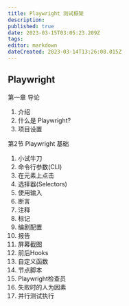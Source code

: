 ```yaml
---
title: Playwright 测试框架
description: 
published: true
date: 2023-03-15T03:05:23.209Z
tags: 
editor: markdown
dateCreated: 2023-03-14T13:26:08.015Z
---
```


## Playwright 

第一章 导论
1. 介绍
2. 什么是 Playwright?
3. 项目设置

第2节 Playwright 基础
1. 小试牛刀
2. 命令行参数(CLI)
3. 在元素上点击
4. 选择器(Selectors)
5. 使用输入
6. 断言
7. 注释
8. 标记
9. 编剧配置
10. 报告
11. 屏幕截图
12. 前后Hooks
13. 自定义函数
14. 节点脚本
15. Playwright检查员
16. 失败时的人为因素
17. 并行测试执行